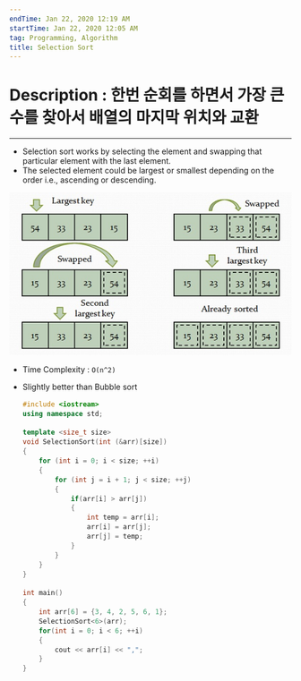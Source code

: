 ```yaml
---
endTime: Jan 22, 2020 12:19 AM
startTime: Jan 22, 2020 12:05 AM
tag: Programming, Algorithm
title: Selection Sort
---
```


# Description : 한번 순회를 하면서 가장 큰 수를 찾아서 배열의 마지막 위치와 교환

---

- Selection sort works by selecting the element and swapping that particular element with the last element.
- The selected element could be largest or smallest depending on the order i.e., ascending or descending.

![SelectionSort/Untitled.png](SelectionSort/Untitled.png)

- Time Complexity : `O(n^2)`
- Slightly better than Bubble sort

	```cpp
    #include <iostream>
    using namespace std;
    
    template <size_t size>
    void SelectionSort(int (&arr)[size])
    {
    	for (int i = 0; i < size; ++i)
    	{
    		for (int j = i + 1; j < size; ++j)
    		{
    			if(arr[i] > arr[j])
    			{
    				int temp = arr[i];
    				arr[i] = arr[j];
    				arr[j] = temp;
    			} 
    		}
    	}
    }
    
    int main()
    {
    	int arr[6] = {3, 4, 2, 5, 6, 1};
    	SelectionSort<6>(arr);
    	for(int i = 0; i < 6; ++i)
    	{
    		cout << arr[i] << ","; 
    	}
    }
	```